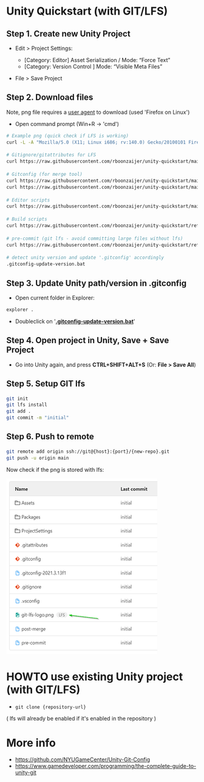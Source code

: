 # Unity Quickstart (with GIT/LFS)

## Step 1. Create new Unity Project

- Edit > Project Settings:
    - [Category: Editor] Asset Serialization / Mode: “Force Text”
    - [Category: Version Control ] Mode: “Visible Meta Files”

- File > Save Project

## Step 2. Download files

Note, png file requires a [user agent](https://www.whatismybrowser.com/guides/the-latest-user-agent/firefox) to download (used 'Firefox on Linux')

- Open command prompt (Win+R -> 'cmd')

```bash
# Example png (quick check if LFS is working)
curl -L -A "Mozilla/5.0 (X11; Linux i686; rv:140.0) Gecko/20100101 Firefox/140.0" -O https://media.githubusercontent.com/media/rboonzaijer/unity-quickstart/refs/heads/main/all-unity-root-files/git-lfs-logo.png

# Gitignore/gitattributes for LFS
curl https://raw.githubusercontent.com/rboonzaijer/unity-quickstart/main/all-unity-root-files/{.gitattributes,.gitignore} -O

# Gitconfig (for merge tool)
curl https://raw.githubusercontent.com/rboonzaijer/unity-quickstart/main/all-unity-root-files/{.gitconfig,.gitconfig-update-version.bat} -O
curl https://raw.githubusercontent.com/rboonzaijer/unity-quickstart/main/all-unity-root-files/.gitconfig---%5Brun%20update-version.bat%5D -o ".gitconfig---[run update-version.bat]"

# Editor scripts
curl https://raw.githubusercontent.com/rboonzaijer/unity-quickstart/main/all-unity-root-files/Assets/Editor/{UnityEditorMenuSaveAll.cs,UnityPostBuildCallbacks.cs} -o Assets\Editor\#1 --create-dirs

# Build scripts
curl https://raw.githubusercontent.com/rboonzaijer/unity-quickstart/refs/heads/main/all-unity-root-files/-%20Build%20Scripts/Build{-WindowsDefault,WindowsLZ4,WindowsLZ4HC,Config,Profile}.ps1 -o "- Build Scripts/Build#1.ps1" --create-dirs

# pre-commit (git lfs - avoid committing large files without lfs)
curl https://raw.githubusercontent.com/rboonzaijer/unity-quickstart/refs/heads/main/all-unity-root-files/-%20Git%20lfs%20check/pre-commit -o .git/hooks/pre-commit

# detect unity version and update '.gitconfig' accordingly
.gitconfig-update-version.bat
```

## Step 3. Update Unity path/version in .gitconfig

- Open current folder in Explorer:

```bash
explorer .
```

- Doubleclick on '<ins>**.gitconfig-update-version.bat**</ins>'

## Step 4. Open project in Unity, Save + Save Project

- Go into Unity again, and press **CTRL+SHIFT+ALT+S** (Or: **File > Save All**)

## Step 5. Setup GIT lfs

```bash
git init
git lfs install
git add .
git commit -m "initial"
```

## Step 6. Push to remote

```bash
git remote add origin ssh://git@{host}:{port}/{new-repo}.git
git push -u origin main
```

Now check if the png is stored with lfs:

![Example](screenshot.png)

# HOWTO use existing Unity project (with GIT/LFS)

- `git clone {repository-url}`

( lfs will already be enabled if it's enabled in the repository )




# More info

- https://github.com/NYUGameCenter/Unity-Git-Config
- https://www.gamedeveloper.com/programming/the-complete-guide-to-unity-git
